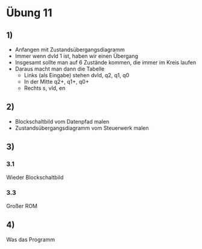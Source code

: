 # Übung 11
## 1)
- Anfangen mit Zustandsübergangsdiagramm
- Immer wenn dvld 1 ist, haben wir einen Übergang
- Insgesamt sollte man auf 6 Zustände kommen, die immer im Kreis laufen
- Daraus macht man dann die Tabelle
	- Links (als Eingabe) stehen dvld, q2, q1, q0
	- In der Mitte q2+, q1+, q0+
	- Rechts s, vld, en

## 2)
- Blockschaltbild vom Datenpfad malen
- Zustandsübergangsdiagramm vom Steuerwerk malen

## 3)
### 3.1
Wieder Blockschaltbild

### 3.3
Großer ROM

## 4)
Was das Programm 